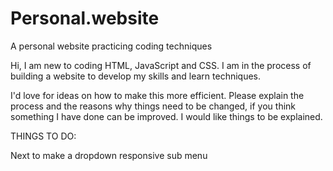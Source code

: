 # Personal.website
A personal website practicing coding techniques

Hi, I am new to coding HTML, JavaScript and CSS. I am in the process of building a website to develop my skills and learn techniques.

I'd love for ideas on how to make this more efficient. Please explain the process and the reasons why things need to be changed, if you think something I have done can be improved. I would like things to be explained.

THINGS TO DO:

Next to make a dropdown responsive sub menu
